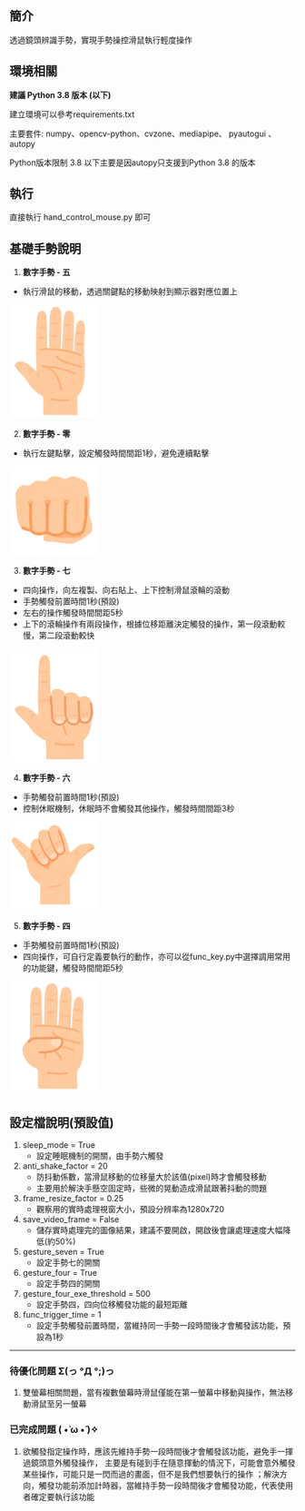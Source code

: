 ## 簡介

透過鏡頭辨識手勢，實現手勢操控滑鼠執行輕度操作

## 環境相關

**建議 Python 3.8 版本 (以下)**

建立環境可以參考requirements.txt

主要套件: numpy、opencv-python、cvzone、mediapipe、
pyautogui 、autopy

Python版本限制 3.8 以下主要是因autopy只支援到Python 3.8 的版本


## 執行

直接執行 hand_control_mouse.py 即可

## 基礎手勢說明
1. **數字手勢 - 五**
- 執行滑鼠的移動，透過關鍵點的移動映射到顯示器對應位置上
<div><img width="156" height="200"  src=pyinstaller_spec/body_hand_tenohira_five.png></div>

2. **數字手勢 - 零**
- 執行左鍵點擊，設定觸發時間間距1秒，避免連續點擊
<div><img width="156" height="156"  src=pyinstaller_spec/body_hand_tenohira_zero.png></div>

3. **數字手勢 - 七**
- 四向操作，向左複製、向右貼上、上下控制滑鼠滾輪的滾動
- 手勢觸發前置時間1秒(預設)
- 左右的操作觸發時間間距5秒
- 上下的滾輪操作有兩段操作，根據位移距離決定觸發的操作，第一段滾動較慢，第二段滾動較快
<div><img width="156" height="200"  src=pyinstaller_spec/body_hand_tenohira_seven.png></div>

4. **數字手勢 - 六**
- 手勢觸發前置時間1秒(預設)
- 控制休眠機制，休眠時不會觸發其他操作，觸發時間間距3秒
<div><img width="156" height="156"  src=pyinstaller_spec/body_hand_tenohira_six.png></div>

5. **數字手勢 - 四**
- 手勢觸發前置時間1秒(預設)
- 四向操作，可自行定義要執行的動作，亦可以從func_key.py中選擇調用常用的功能鍵，觸發時間間距5秒
<div><img width="156" height="200"  src=pyinstaller_spec/body_hand_tenohira_four.png></div>


## 設定檔說明(預設值)
1. sleep_mode = True
   - 設定睡眠機制的開關，由手勢六觸發
2. anti_shake_factor = 20
   - 防抖動係數，當滑鼠移動的位移量大於該值(pixel)時才會觸發移動
   - 主要用於解決手懸空固定時，些微的晃動造成滑鼠跟著抖動的問題
3. frame_resize_factor = 0.25
   - 觀察用的實時處理視窗大小，預設分辨率為1280x720
4. save_video_frame = False
   - 儲存實時處理完的圖像結果，建議不要開啟，開啟後會讓處理速度大幅降低(約50%)
5. gesture_seven = True
   - 設定手勢七的開關
6. gesture_four = True
   - 設定手勢四的開關
7. gesture_four_exe_threshold = 500
   - 設定手勢四，四向位移觸發功能的最短距離
8. func_trigger_time = 1
   - 設定手勢觸發前置時間，當維持同一手勢一段時間後才會觸發該功能，預設為1秒

---
### 待優化問題 Σ(っ °Д °;)っ
1. 雙螢幕相關問題，當有複數螢幕時滑鼠僅能在第一螢幕中移動與操作，無法移動滑鼠至另一螢幕


### 已完成問題 ( •̀ ω •́ )✧
1. 欲觸發指定操作時，應該先維持手勢一段時間後才會觸發該功能，避免手一揮過鏡頭意外觸發操作，
主要是有碰到手在隨意揮動的情況下，可能會意外觸發某些操作，可能只是一閃而過的畫面，但不是我們想要執行的操作
；解決方向，觸發功能前添加計時器，當維持手勢一段時間後才會觸發功能，代表使用者確定要執行該功能

